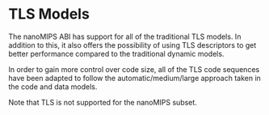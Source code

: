 # TLS Models

The nanoMIPS ABI has support for all of the traditional TLS models. In addition
to this, it also offers the possibility of using TLS descriptors to get better
performance compared to the traditional dynamic models.

In order to gain more control over code size, all of the TLS code sequences
have been adapted to follow the automatic/medium/large approach taken in the
code and data models.

Note that TLS is not supported for the nanoMIPS subset.
